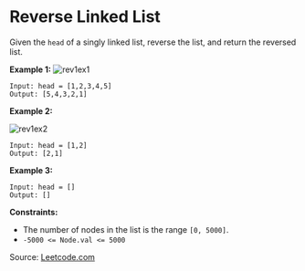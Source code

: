 # Reverse Linked List

Given the `head` of a singly linked list, reverse the list, and return the reversed list.

 

**Example 1:**
![rev1ex1](https://user-images.githubusercontent.com/51165242/236319280-dfbff735-d767-4e2d-83eb-2eee76d7efff.jpg)

```
Input: head = [1,2,3,4,5]
Output: [5,4,3,2,1]
```

**Example 2:**

![rev1ex2](https://user-images.githubusercontent.com/51165242/236319312-66afce99-bb97-468f-aca2-277951960557.jpg)

```
Input: head = [1,2]
Output: [2,1]
```

**Example 3:**
```
Input: head = []
Output: []
```

**Constraints:**

- The number of nodes in the list is the range `[0, 5000]`.
- `-5000 <= Node.val <= 5000`


Source: [Leetcode.com](https://leetcode.com/explore/learn/card/recursion-i/251/scenario-i-recurrence-relation/2378/)

 

